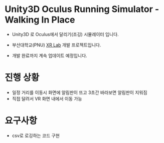 Unity3D Oculus Running Simulator - Walking In Place
=============
* Unity3D 로 Oculus에서 달리기(조깅) 시뮬레이터 입니다.

* 부산대학교(PNU) [XR Lab](https://sites.google.com/view/xrhci/home?authuser=0) 개발 프로젝트입니다.

* 개발 완료까지 계속 업데이트 예정입니다.


# 진행 상황

* 일정 거리를 이동시 화면에 알림판이 뜨고 3초간 바라보면 알림판이 지워짐 
* 직접 달려서 VR 화면 내에서 이동 가능

# 요구사항
* csv로 로깅하는 코드 구현
